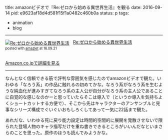 title: amazonビデオで『Re:ゼロから始める異世界生活』を観る
date: 2016-09-14
pid: e9623af18d4d581f15f1a0482c460b0a
status: p
tags:
- animation
- blog
---

<div class="amazlet-box" style="margin-bottom:0px;"><div class="amazlet-image" style="float:left;margin:0px 12px 1px 0px;"><a href="http://www.amazon.co.jp/exec/obidos/ASIN/B01KZSGOCY/dotimpact-22/ref=nosim/" name="amazletlink" target="_blank"><img src="http://ecx.images-amazon.com/images/I/51bcXjPgRDL._SL160_.jpg" alt="Re:ゼロから始める異世界生活" style="border: none;" /></a></div><div class="amazlet-info" style="line-height:120%; margin-bottom: 10px"><div class="amazlet-name" style="margin-bottom:10px;line-height:120%"><a href="http://www.amazon.co.jp/exec/obidos/ASIN/B01KZSGOCY/dotimpact-22/ref=nosim/" name="amazletlink" target="_blank">Re:ゼロから始める異世界生活</a><div class="amazlet-powered-date" style="font-size:80%;margin-top:5px;line-height:120%">posted with <a href="http://www.amazlet.com/" title="amazlet" target="_blank">amazlet</a> at 16.09.21</div></div><div class="amazlet-detail"> <br /></div><div class="amazlet-sub-info" style="float: left;"><div class="amazlet-link" style="margin-top: 5px"><a href="http://www.amazon.co.jp/exec/obidos/ASIN/B01KZSGOCY/dotimpact-22/ref=nosim/" name="amazletlink" target="_blank">Amazon.co.jpで詳細を見る</a></div></div></div><div class="amazlet-footer" style="clear: left"></div></div>

---- 

なんとなく信頼できる筋で評判な雰囲気を感じたのでamazonビデオで観た。いわゆる「なろう系」の作品に触れるの初めてかな。なろう系がなろう系を生むような純血化が進みすぎてなろう系の主人公が自分がなろう系の主人公であることに自覚的な感じなのかーと思っていたらそこは導入で（というか導入を気持ちよくショートカットする方便で）、そこから先はキャラクターのアンサンブルと見事なシリーズ構成でぐいぐいおもしろくしてあって一気に22話まで観た。

あれだな、いわゆる死に戻り能力設定は時間的空間的に展開を発散させないで限られた登場人物のキャラ描写だけを重ね書きできるところがいいんだなといまさらのことを思った。原作のほうも読んでみようかな。
